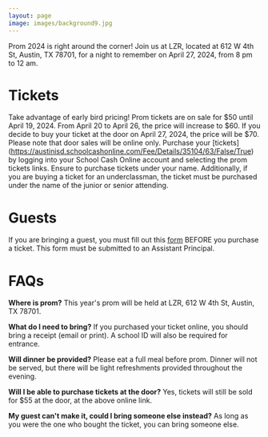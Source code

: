 ```yaml
---
layout: page
image: images/background9.jpg
---
```

Prom 2024 is right around the corner! Join us at LZR, located at 612 W 4th St, Austin, TX 78701, for a night to remember on April 27, 2024, from 8 pm to 12 am.

# Tickets
Take advantage of early bird pricing! Prom tickets are on sale for $50 until April 19, 2024. From April 20 to April 26, the price will increase to $60. If you decide to buy your ticket at the door on April 27, 2024, the price will be $70. Please note that door sales will be online only. Purchase your [tickets] (https://austinisd.schoolcashonline.com/Fee/Details/35104/63/False/True) by logging into your School Cash Online account and selecting the prom tickets links. Ensure to purchase tickets under your name. Additionally, if you are buying a ticket for an underclassman, the ticket must be purchased under the name of the junior or senior attending.

# Guests
If you are bringing a guest, you must fill out this [form](https://docs.google.com/document/d/1jJTS_GV-SOi-GcHF1vAEmMUq6pjgMrW9n8ZhChq9oNY/edit) BEFORE you purchase a ticket. This form must be submitted to an Assistant Principal.

# FAQs
**Where is prom?**
This year's prom will be held at LZR, 612 W 4th St, Austin, TX 78701.

**What do I need to bring?**
If you purchased your ticket online, you should bring a receipt (email or print). A school ID will also be required for entrance.

**Will dinner be provided?**
Please eat a full meal before prom. Dinner will not be served, but there will be light refreshments provided throughout the evening.

**Will I be able to purchase tickets at the door?**
Yes, tickets will still be sold for $55 at the door, at the above online link.

**My guest can't make it, could I bring someone else instead?**
As long as you were the one who bought the ticket, you can bring someone else.
